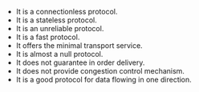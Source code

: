  - It is a connectionless protocol.
 - It is a stateless protocol.
 - It is an unreliable protocol.
 - It is a fast protocol.
 - It offers the minimal transport service.
 - It is almost a null protocol.
 - It does not guarantee in order delivery.
 - It does not provide congestion control mechanism. 
 - It is a good protocol for data flowing in one direction.